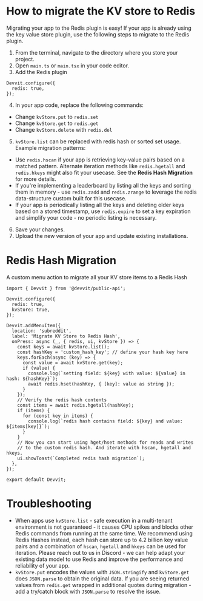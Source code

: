 # How to migrate the KV store to Redis

Migrating your app to the Redis plugin is easy! If your app is already using the key value store plugin, use the following steps to migrate to the Redis plugin.

1. From the terminal, navigate to the directory where you store your project.
2. Open `main.ts` or `main.tsx` in your code editor.
3. Add the Redis plugin

```tsx
Devvit.configure({
  redis: true,
});
```

4. In your app code, replace the following commands:

- Change `kvStore.put` to `redis.set`
- Change `kvStore.get` to `redis.get`
- Change `kvStore.delete` with `redis.del`

5. `kvStore.list` can be replaced with redis hash or sorted set usage. Example migration patterns:

- Use `redis.hscan` if your app is retrieving key-value pairs based on a matched pattern. Alternate iteration methods like `redis.hgetall` and `redis.hkeys` might also fit your usecase. See the **Redis Hash Migration** for more details.
- If you're implementing a leaderboard by listing all the keys and sorting them in memory - use `redis.zadd` and `redis.zrange` to leverage the redis data-structure custom built for this usecase.
- If your app is periodically listing all the keys and deleting older keys based on a stored timestamp, use `redis.expire` to set a key expiration and simplify your code - no periodic listing is necessary.

6. Save your changes.
7. Upload the new version of your app and update existing installations.

# Redis Hash Migration

A custom menu action to migrate all your KV store items to a Redis Hash

```tsx
import { Devvit } from '@devvit/public-api';

Devvit.configure({
  redis: true,
  kvStore: true,
});

Devvit.addMenuItem({
  location: 'subreddit',
  label: 'Migrate KV Store to Redis Hash',
  onPress: async (_, { redis, ui, kvStore }) => {
    const keys = await kvStore.list();
    const hashKey = 'custom_hash_key'; // define your hash key here
    keys.forEach(async (key) => {
      const value = await kvStore.get(key);
      if (value) {
        console.log(`setting field: ${key} with value: ${value} in hash: ${hashKey}`);
        await redis.hset(hashKey, { [key]: value as string });
      }
    });
    // Verify the redis hash contents
    const items = await redis.hgetall(hashKey);
    if (items) {
      for (const key in items) {
        console.log(`redis hash contains field: ${key} and value: ${items[key]}`);
      }
    }
    // Now you can start using hget/hset methods for reads and writes
    // to the custom redis hash. And iterate with hscan, hgetall and hkeys.
    ui.showToast(`Completed redis hash migration`);
  },
});

export default Devvit;
```

# Troubleshooting

- When apps use `kvStore.list` - safe execution in a multi-tenant environment is not guaranteed - it causes CPU spikes and blocks other Redis commands from running at the same time. We recommend using Redis Hashes instead, each hash can store up to 4.2 billion key value pairs and a combination of `hscan`, `hgetall` and `hkeys` can be used for iteration. Please reach out to us in Discord - we can help adapt your existing data model to use Redis and improve the performance and reliability of your app.
- `kvStore.put` encodes the values with `JSON.stringify` and `kvStore.get` does `JSON.parse` to obtain the original data. If you are seeing returned values from `redis.get` wrapped in additional quotes during migration - add a try/catch block with `JSON.parse` to resolve the issue.
